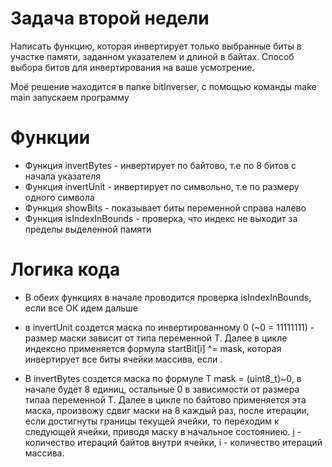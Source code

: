 # Задача второй недели
Написать функцию, которая инвертирует только выбранные биты в участке памяти, 
заданном указателем и длиной в байтах. 
Способ выбора битов для инвертирования на ваше усмотрение.

Моё решение находится в папке bitInverser, 
c помощью команды make main запускаем программу

# Функции
- Функция invertBytes  - инвертирует по байтово, т.е по 8 битов с начала указателя
- Функция invertUnit  - инвертирует по символьно, т.е по размеру одного символа
- Функция showBits - показывает биты переменной справа налево
- Функция isIndexInBounds - проверка, что индекс не выходит за пределы выделенной памяти
# Логика кода

* В обеих функциях в начале проводится проверка isIndexInBounds, если все ОК идем дальше

* в invertUnit создется маска по инвертированному 0 (~0 = 11111111) - размер маски зависит от типа переменной Т. Далее в цикле индексно применяется формула startBit[i] ^= mask, которая инвертирует все биты ячейки массива, если .

* В invertBytes создется маска по формуле T mask = (uint8_t)~0, в начале будет 8 единиц, остальные 0 в зависимости от размера типаа переменной Т. 
Далее в цикле по байтово применяется эта маска, произвожу сдвиг маски на 8 каждый раз, после итерации, если достигнуты границы текущей ячейки, то переходим к следующей ячейки, приводя маску в начальное состояниею. j - количество итераций байтов внутри ячейки, i - количество итераций массива.